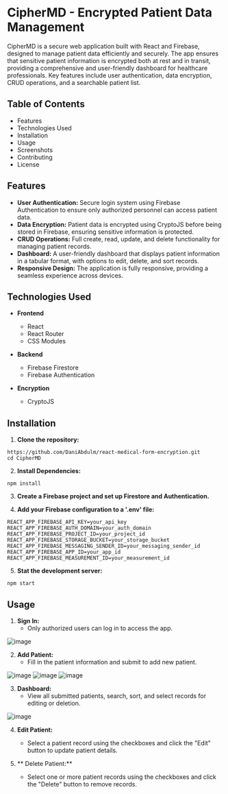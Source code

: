 # CipherMD - Encrypted Patient Data Management

CipherMD is a secure web application built with React and Firebase, designed to manage patient data efficiently and securely. The app ensures that sensitive patient information is encrypted both at rest and in transit, providing a comprehensive and user-friendly dashboard for healthcare professionals. Key features include user authentication, data encryption, CRUD operations, and a searchable patient list.


## Table of Contents
- Features
- Technologies Used
- Installation
- Usage
- Screenshots
- Contributing
- License

## Features
- **User Authentication:** Secure login system using Firebase Authentication to ensure only authorized personnel can access patient data.
- **Data Encryption:** Patient data is encrypted using CryptoJS before being stored in Firebase, ensuring sensitive information is protected.
- **CRUD Operations:** Full create, read, update, and delete functionality for managing patient records.
- **Dashboard:** A user-friendly dashboard that displays patient information in a tabular format, with options to edit, delete, and sort records.
- **Responsive Design:** The application is fully responsive, providing a seamless experience across devices.

## Technologies Used
- **Frontend**
  - React
  - React Router
  - CSS Modules

- **Backend**
  - Firebase Firestore
  - Firebase Authentication

- **Encryption**
  - CryptoJS

## Installation
1. **Clone the repository:**
```
https://github.com/DaniAbdulm/react-medical-form-encryption.git
cd CipherMD
```

2. **Install Dependencies:**
```
npm install
```

3. **Create a Firebase project and set up Firestore and Authentication.**

4. **Add your Firebase configuration to a '.env' file:**
```
REACT_APP_FIREBASE_API_KEY=your_api_key
REACT_APP_FIREBASE_AUTH_DOMAIN=your_auth_domain
REACT_APP_FIREBASE_PROJECT_ID=your_project_id
REACT_APP_FIREBASE_STORAGE_BUCKET=your_storage_bucket
REACT_APP_FIREBASE_MESSAGING_SENDER_ID=your_messaging_sender_id
REACT_APP_FIREBASE_APP_ID=your_app_id
REACT_APP_FIREBASE_MEASUREMENT_ID=your_measurement_id
```

5. **Stat the development server:**
```
npm start
```

## Usage
1. **Sign In:**
    - Only authorized users can log in to access the app.

![image](https://github.com/user-attachments/assets/7831ceaf-e1a6-454d-bbaa-97c9079c0567)

2. **Add Patient:**
    - Fill in the patient information and submit to add new patient.
      
![image](https://github.com/user-attachments/assets/b47a59d3-bc4e-4555-8dfb-d7fee1aa5394)
![image](https://github.com/user-attachments/assets/876d38df-a9eb-4014-8207-0c1fdf0a37be)
![image](https://github.com/user-attachments/assets/655f7a93-4993-4c65-acb8-b42161c9e79e)



3. **Dashboard:**
   - View all submitted patients, search, sort, and select records for editing or deletion.

  ![image](https://github.com/user-attachments/assets/7a197029-f381-4d02-983c-6196748c8dbd)

4. **Edit Patient:**
   - Select a patient record using the checkboxes and click the "Edit" button to update patient details.

5. ** Delete Patient:**
   - Select one or more patient records using the checkboxes and click the "Delete" button to remove records.





















